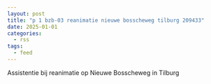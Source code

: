 ```yaml
---
layout: post
title: "p 1 bzb-03 reanimatie nieuwe bosscheweg tilburg 209433"
date: 2025-01-01
categories: 
  - rss
tags: 
  - feed
---
```


Assistentie bij reanimatie op Nieuwe Bosscheweg in Tilburg
